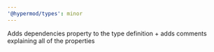 ```yaml
---
'@hypermod/types': minor
---
```


Adds dependencies property to the type definition + adds comments explaining all of the properties
